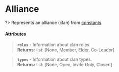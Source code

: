 # Alliance
?> Represents an alliance (clan) from [constants](constants.md)

#### Attributes
> **`roles`** - Information about clan roles.    
**Returns:** list: [None, Member, Elder, Co-Leader]

> **`types`** - Information about clan types.   
**Returns:** list: [None, Open, Invite Only, Closed]